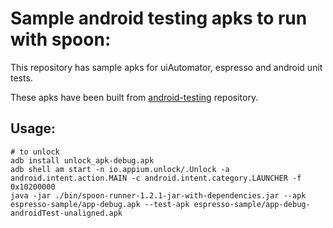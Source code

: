 Sample android testing apks to run with spoon:
==============================================

This repository has sample apks for uiAutomator, espresso and android unit tests.

These apks have been built from [android-testing](https://github.com/googlesamples/android-testing) repository.

## Usage:

```
# to unlock
adb install unlock_apk-debug.apk
adb shell am start -n io.appium.unlock/.Unlock -a android.intent.action.MAIN -c android.intent.category.LAUNCHER -f 0x10200000
java -jar ./bin/spoon-runner-1.2.1-jar-with-dependencies.jar --apk espresso-sample/app-debug.apk --test-apk espresso-sample/app-debug-androidTest-unaligned.apk
```
